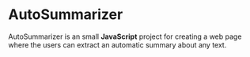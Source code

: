 AutoSummarizer
==============

AutoSummarizer is an small **JavaScript** project for creating a web page where the users can extract an automatic summary about any text.


